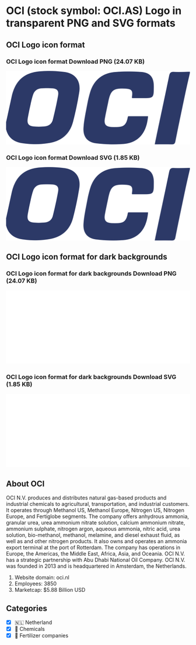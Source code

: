 # OCI (stock symbol: OCI.AS) Logo in transparent PNG and SVG formats

## OCI Logo icon format

### OCI Logo icon format Download PNG (24.07 KB)

![OCI Logo icon format Download PNG (24.07 KB)](/img/orig/OCI.AS-f907a040.png)

### OCI Logo icon format Download SVG (1.85 KB)

![OCI Logo icon format Download SVG (1.85 KB)](/img/orig/OCI.AS-19e43c77.svg)

## OCI Logo icon format for dark backgrounds

### OCI Logo icon format for dark backgrounds Download PNG (24.07 KB)

![OCI Logo icon format for dark backgrounds Download PNG (24.07 KB)](/img/orig/OCI.AS.D-d1f36a36.png)

### OCI Logo icon format for dark backgrounds Download SVG (1.85 KB)

![OCI Logo icon format for dark backgrounds Download SVG (1.85 KB)](/img/orig/OCI.AS.D-7917ae50.svg)

## About OCI

OCI N.V. produces and distributes natural gas-based products and industrial chemicals to agricultural, transportation, and industrial customers. It operates through Methanol US, Methanol Europe, Nitrogen US, Nitrogen Europe, and Fertiglobe segments. The company offers anhydrous ammonia, granular urea, urea ammonium nitrate solution, calcium ammonium nitrate, ammonium sulphate, nitrogen argon, aqueous ammonia, nitric acid, urea solution, bio-methanol, methanol, melamine, and diesel exhaust fluid, as well as and other nitrogen products. It also owns and operates an ammonia export terminal at the port of Rotterdam. The company has operations in Europe, the Americas, the Middle East, Africa, Asia, and Oceania. OCI N.V. has a strategic partnership with Abu Dhabi National Oil Company. OCI N.V. was founded in 2013 and is headquartered in Amsterdam, the Netherlands.

1. Website domain: oci.nl
2. Employees: 3850
3. Marketcap: $5.88 Billion USD


## Categories
- [x] 🇳🇱 Netherland
- [x] 🧪 Chemicals
- [x] 🌱 Fertilizer companies
